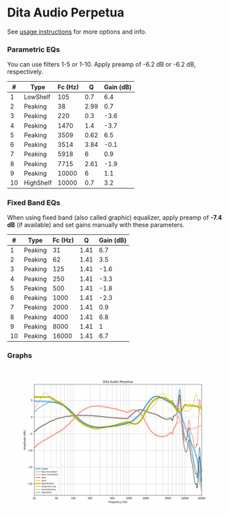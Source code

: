 # Dita Audio Perpetua
See [usage instructions](https://github.com/jaakkopasanen/AutoEq#usage) for more options and info.

### Parametric EQs
You can use filters 1-5 or 1-10. Apply preamp of -6.2 dB or -6.2 dB, respectively.

|   # | Type      |   Fc (Hz) |    Q |   Gain (dB) |
|-----|-----------|-----------|------|-------------|
|   1 | LowShelf  |       105 | 0.7  |         6.4 |
|   2 | Peaking   |        38 | 2.99 |         0.7 |
|   3 | Peaking   |       220 | 0.3  |        -3.6 |
|   4 | Peaking   |      1470 | 1.4  |        -3.7 |
|   5 | Peaking   |      3509 | 0.62 |         6.5 |
|   6 | Peaking   |      3514 | 3.84 |        -0.1 |
|   7 | Peaking   |      5918 | 6    |         0.9 |
|   8 | Peaking   |      7715 | 2.61 |        -1.9 |
|   9 | Peaking   |     10000 | 6    |         1.1 |
|  10 | HighShelf |     10000 | 0.7  |         3.2 |

### Fixed Band EQs
When using fixed band (also called graphic) equalizer, apply preamp of **-7.4 dB** (if available) and set gains manually with these parameters.

|   # | Type    |   Fc (Hz) |    Q |   Gain (dB) |
|-----|---------|-----------|------|-------------|
|   1 | Peaking |        31 | 1.41 |         6.7 |
|   2 | Peaking |        62 | 1.41 |         3.5 |
|   3 | Peaking |       125 | 1.41 |        -1.6 |
|   4 | Peaking |       250 | 1.41 |        -3.3 |
|   5 | Peaking |       500 | 1.41 |        -1.8 |
|   6 | Peaking |      1000 | 1.41 |        -2.3 |
|   7 | Peaking |      2000 | 1.41 |         0.9 |
|   8 | Peaking |      4000 | 1.41 |         6.8 |
|   9 | Peaking |      8000 | 1.41 |         1   |
|  10 | Peaking |     16000 | 1.41 |         6.7 |

### Graphs
![](./Dita%20Audio%20Perpetua.png)
